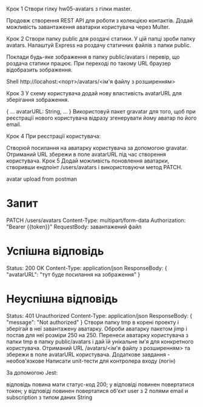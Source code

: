 Крок 1
Створи гілку hw05-avatars з гілки master.

Продовж створення REST API для роботи з колекцією контактів. Додай можливість завантаження аватарки користувача через Multer.

Крок 2
Створи папку public для роздачі статики. У цій папці зроби папку avatars. Налаштуй Express на роздачу статичних файлів з папки public.

Поклади будь-яке зображення в папку public/avatars і перевір, що роздача статики працює. При переході по такому URL браузер відобразить зображення.

Shell http://locahost:<порт>/avatars/<ім'я файлу з розширенням>

Крок 3
У схему користувача додай нову властивість avatarURL для зберігання зображення.

{
  ...
  avatarURL: String,
  ...
}
Використовуй пакет gravatar для того, щоб при реєстрації нового користувача відразу згенерувати йому аватар по його email.

Крок 4
При реєстрації користувача:

Створюй посилання на аватарку користувача за допомогою gravatar.
Отриманий URL збережи в поле avatarURL під час створення користувача.
Крок 5
Додай можливість поновлення аватарки, створивши ендпоінт /users/avatars і використовуючи метод PATCH.

avatar upload from postman

# Запит
PATCH /users/avatars
Content-Type: multipart/form-data
Authorization: "Bearer {{token}}"
RequestBody: завантажений файл

# Успішна відповідь
Status: 200 OK
Content-Type: application/json
ResponseBody: {
  "avatarURL": "тут буде посилання на зображення"
}

# Неуспішна відповідь
Status: 401 Unauthorized
Content-Type: application/json
ResponseBody: {
  "message": "Not authorized"
}
Створи папку tmp в корені проекту і зберігай в неї завантажену аватарку.
Оброби аватарку пакетом jimp і постав для неї розміри 250 на 250.
Перенеси аватарку користувача з папки tmp в папку public/avatars і дай їй унікальне ім'я для конкретного користувача.
Отриманий URL /avatars/<ім'я файлу з розширенням> та збережи в поле avatarURL користувача.
Додаткове завдання - необов'язкове
Написати unit-тести для контролера входу (логін)

За допомогою Jest:

відповідь повина мати статус-код 200;
у відповіді повинен повертатися токен;
у відповіді повинен повертатися об'єкт user з 2 полями email и subscription з типом даних String
